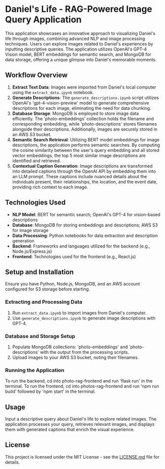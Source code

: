 # Daniel's Life - RAG-Powered Image Query Application

This application showcases an innovative approach to visualizing Daniel's life through images, combining advanced NLP and image processing techniques. Users can explore images related to Daniel's experiences by inputting descriptive queries. The application utilizes OpenAI's GPT-4 Vision model, BERT embeddings for semantic search, and MongoDB for data storage, offering a unique glimpse into Daniel's memorable moments.

## Workflow Overview

1. **Extract Text Data**: Images were imported from Daniel's local computer using the `extract_data.ipynb` notebook.
2. **Generate Descriptions**: The `generate_descriptions.ipynb` script utilizes OpenAI's 'gpt-4-vision-preview' model to generate comprehensive descriptions for each image, eliminating the need for data chunking.
3. **Database Storage**: MongoDB is employed to store image data efficiently. The 'photo-embeddings' collection holds the filename and corresponding embedding, while 'photo-descriptions' stores filenames alongside their descriptions. Additionally, images are securely stored in an AWS S3 bucket.
4. **Semantic Search Retrieval**: Utilizing BERT model embeddings for image descriptions, the application performs semantic searches. By computing the cosine similarity between the user's query embedding and all stored vector embeddings, the top 5 most similar image descriptions are identified and retrieved.
5. **Contextual Caption Generation**: Image descriptions are transformed into detailed captions through the OpenAI API by embedding them into an LLM prompt. These captions include nuanced details about the individuals present, their relationships, the location, and the event date, providing rich context to each image.

## Technologies Used

- **NLP Model**: BERT for semantic search; OpenAI's GPT-4 for vision-based descriptions
- **Database**: MongoDB for storing embeddings and descriptions; AWS S3 for image storage
- **Data Processing**: Python notebooks for data extraction and description generation
- **Backend**: Frameworks and languages utilized for the backend (e.g., Node.js/Express.js)
- **Frontend**: Technologies used for the frontend (e.g., React.js)

## Setup and Installation

Ensure you have Python, Node.js, MongoDB, and an AWS account configured for S3 storage before starting.

### Extracting and Processing Data

1. Run `extract_data.ipynb` to import images from Daniel's computer.
2. Use `generate_descriptions.ipynb` to generate image descriptions with GPT-4.

### Database and Storage Setup

1. Populate MongoDB collections: 'photo-embeddings' and 'photo-descriptions' with the output from the processing scripts.
2. Upload images to your AWS S3 bucket, noting their filenames.

### Running the Application

To run the backend, cd into photo-rag-frontend and run 'flask run' in the terminal.
To run the frontend, cd into photos-rag-frontend and run 'npm run build' followed by 'npm start' in the terminal.

## Usage

Input a descriptive query about Daniel's life to explore related images. The application processes your query, retrieves relevant images, and displays them with generated captions that enrich the visual experience.

## License

This project is licensed under the MIT License - see the [LICENSE.md](LICENSE.md) file for details.

